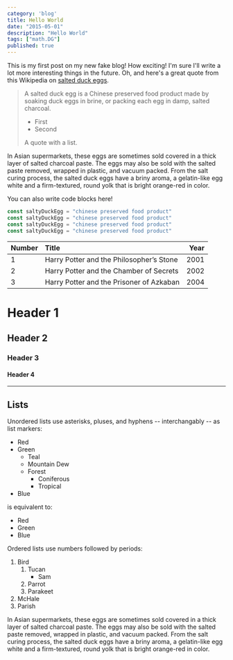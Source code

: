 ```yaml
---
category: 'blog'
title: Hello World
date: "2015-05-01"
description: "Hello World"
tags: ["math.DG"]
published: true
---
```


This is my first post on my new fake blog! How exciting! I'm sure I'll write a lot more interesting things in the future. Oh, and here's a great quote from this Wikipedia on
[salted duck eggs](https://en.wikipedia.org/wiki/Salted_duck_egg).

> A salted duck egg is a Chinese preserved food product made by soaking duck eggs in brine, or packing each egg in damp, salted charcoal. 
> * First
> * Second
>
> A quote with a list.

In Asian supermarkets, these eggs are sometimes sold covered in a thick layer of salted charcoal paste. The eggs may also be sold with the salted paste removed, wrapped in plastic, and vacuum packed. From the salt curing process, the salted duck eggs have a briny aroma, a gelatin-like egg white and a firm-textured, round yolk that is bright orange-red in color.

<!-- ![Chinese Salty Egg](./salty_egg.jpg) -->

You can also write code blocks here!

```js
const saltyDuckEgg = "chinese preserved food product"
const saltyDuckEgg = "chinese preserved food product"
const saltyDuckEgg = "chinese preserved food product"
const saltyDuckEgg = "chinese preserved food product"
```

| Number | Title                                    | Year |
| :----- | :--------------------------------------- | ---: |
| 1      | Harry Potter and the Philosopher’s Stone | 2001 |
| 2      | Harry Potter and the Chamber of Secrets  | 2002 |
| 3      | Harry Potter and the Prisoner of Azkaban | 2004 |

Header 1
========

Header 2
--------

### Header 3

#### Header 4

---

## Lists

Unordered lists use asterisks, pluses, and hyphens -- interchangably
-- as list markers:
* Red
* Green
  * Teal
  * Mountain Dew
  * Forest
    * Coniferous
    * Tropical
* Blue

is equivalent to:
+ Red
+ Green
+ Blue

Ordered lists use numbers followed by periods:
1. Bird
    1. Tucan
        * Sam
    2. Parrot
    3. Parakeet
2. McHale
3. Parish

In Asian supermarkets, these eggs are sometimes sold covered in a thick layer of salted charcoal paste. The eggs may also be sold with the salted paste removed, wrapped in plastic, and vacuum packed. From the salt curing process, the salted duck eggs have a briny aroma, a gelatin-like egg white and a firm-textured, round yolk that is bright orange-red in color.
